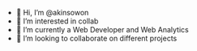 - 👋 Hi, I’m @akinsowon
- 👀 I’m interested in collab
- 🌱 I’m currently a Web Developer and Web Analytics
- 💞️ I’m looking to collaborate on different projects
  
